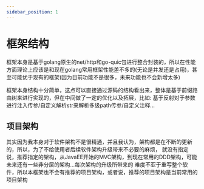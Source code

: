 ```yaml
---
sidebar_position: 1
---
```


# 框架结构

框架本身是基于golang原生的net/http和go-quic包进行整合封装的，所以在性能方面理论上应该是和现在golang常用框架性能差不多的(无论是并发还是占用)，甚至可能优于现有的框架(因为目前功能不是很多，未来功能也不会新增太多)

框架本身结构十分简单，这点可以直接通过源码的结构看出来，整体是基于前缀路由树来进行实现的，但在中间做了一定的优化以及拓展，比如:
基于反射对于参数进行注入传参/自定义解析str来解析多级path传参/自定义注释...

## 项目架构

其实因为我本身对于软件架构不是很精通，并且我认为，架构都是在不断的更新的，所以，为了不给使用者后续软件架构升级带来不必要的麻烦，
就没有指定说，推荐指定的架构，从JavaEE开始的MVC架构，到现在常用的DDD架构，可能未来还有一些非分层的架构...每次架构的升级所带来的
难度不亚于重写整个软件，所以本框架也不会有推荐的项目架构，或者说，推荐的项目架构是当前常用的项目架构



